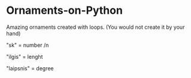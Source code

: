 # Ornaments-on-Python
Amazing ornaments created with loops. (You would not create it by your hand)

"sk" = number /n

"ilgis" = lenght

"laipsnis" = degree
